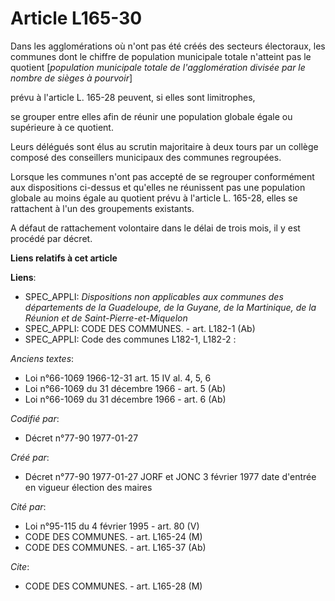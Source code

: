 # Article L165-30

Dans les agglomérations où n'ont pas été créés des secteurs électoraux, les communes dont le chiffre de population municipale
totale n'atteint pas le quotient [*population municipale totale de l'agglomération divisée par le nombre de sièges à
pourvoir*]

prévu à l'article L. 165-28 peuvent, si elles sont limitrophes,

se grouper entre elles afin de réunir une population globale égale ou supérieure à ce quotient. 

Leurs délégués sont élus au scrutin majoritaire à deux tours par un collège composé des conseillers municipaux des communes
regroupées. 

Lorsque les communes n'ont pas accepté de se regrouper conformément aux dispositions ci-dessus et qu'elles ne réunissent pas
une population globale au moins égale au quotient prévu à l'article L. 165-28, elles se rattachent à l'un des groupements
existants. 

A défaut de rattachement volontaire dans le délai de trois mois, il y est procédé par décret.

**Liens relatifs à cet article**

**Liens**:

  - SPEC_APPLI: *Dispositions non applicables aux communes des départements de la Guadeloupe, de la Guyane, de la Martinique, de la Réunion et de Saint-Pierre-et-Miquelon*
  - SPEC_APPLI: CODE DES COMMUNES. - art. L182-1 (Ab)
  - SPEC_APPLI: Code des communes L182-1, L182-2 :

_Anciens textes_:

  - Loi n°66-1069 1966-12-31 art. 15 IV al. 4, 5, 6
  - Loi n°66-1069 du 31 décembre 1966 - art. 5 (Ab)
  - Loi n°66-1069 du 31 décembre 1966 - art. 6 (Ab)

_Codifié par_:

  - Décret n°77-90 1977-01-27

_Créé par_:

  - Décret n°77-90 1977-01-27 JORF et JONC 3 février 1977 date d'entrée en vigueur élection des maires

_Cité par_:

  - Loi n°95-115 du 4 février 1995 - art. 80 (V)
  - CODE DES COMMUNES. - art. L165-24 (M)
  - CODE DES COMMUNES. - art. L165-37 (Ab)

_Cite_:

  - CODE DES COMMUNES. - art. L165-28 (M)
